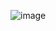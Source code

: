 ![image](https://github.com/Mapham1/PhamProsjekt/assets/31647379/326761fd-1972-4bcb-892a-b4f25e583b4e)


